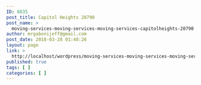 ```yaml
---
ID: 8835
post_title: Capitol Heights 20790
post_name: >
  moving-services-moving-services-moving-services-capitolheights-20790
author: mrgabonijeff@gmail.com
post_date: 2018-03-28 01:48:26
layout: page
link: >
  http://localhost/wordpress/moving-services-moving-services-moving-services-capitolheights-20790/
published: true
tags: [ ]
categories: [ ]
---
```


